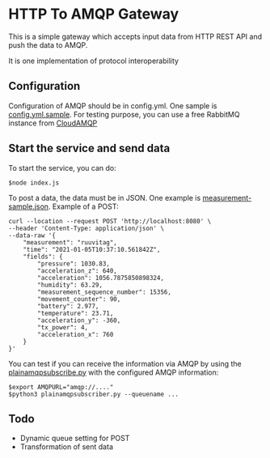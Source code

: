 # HTTP To AMQP Gateway

This is a simple gateway which accepts input data from HTTP REST API and push the data to AMQP.

It is one implementation of protocol interoperability

## Configuration

Configuration of AMQP should be in config.yml. One sample is [config.yml.sample](config.yml.sample). For testing purpose, you can use a free RabbitMQ instance from [CloudAMQP](https://cloudamqp.com)

## Start the service and send data
To start the service, you can do:
```
$node index.js

```

To post a data, the data must be in JSON. One example is [measurement-sample.json](measurement-sample.json). Example of a POST:
```
curl --location --request POST 'http://localhost:8080' \
--header 'Content-Type: application/json' \
--data-raw '{
    "measurement": "ruuvitag",
    "time": "2021-01-05T10:37:10.561842Z",
    "fields": {
        "pressure": 1030.83,
        "acceleration_z": 640,
        "acceleration": 1056.7875850898324,
        "humidity": 63.29,
        "measurement_sequence_number": 15356,
        "movement_counter": 90,
        "battery": 2.977,
        "temperature": 23.71,
        "acceleration_y": -360,
        "tx_power": 4,
        "acceleration_x": 760
    }
}'
```
You can test if you can receive the information via AMQP by using the [plainamqpsubscribe.py](../utils/plainamqpsubscribe.py) with the configured AMQP information:

```
$export AMQPURL="amqp://...."
$python3 plainamqpsubscriber.py --queuename ...
```
## Todo

* Dynamic queue setting for POST
* Transformation of sent data 
